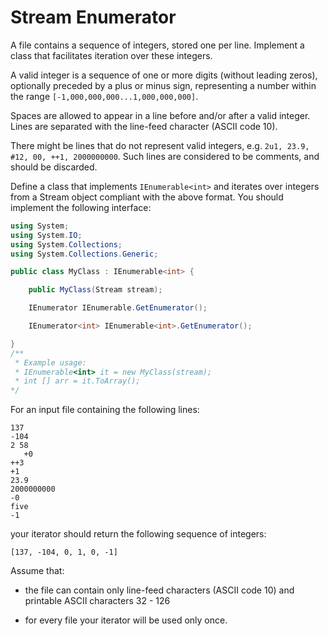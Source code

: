 # Stream Enumerator

A file contains a sequence of integers, stored one per line. Implement a class that facilitates
iteration over these integers.

A valid integer is a sequence of one or more digits (without leading zeros), optionally preceded by
a plus or minus sign, representing a number within the range ```[-1,000,000,000...1,000,000,000]```.

Spaces are allowed to appear in a line before and/or after a valid integer. Lines are separated with the
line-feed character (ASCII code 10).

There might be lines that do not represent valid integers, e.g. ```2u1, 23.9, #12, 00, ++1, 2000000000```.
Such lines are considered to be comments, and should be discarded.

Define a class that implements ```IEnumerable<int>``` and iterates over integers from a Stream object compliant with the above format.
You should implement the following interface:



```cs
using System;
using System.IO;
using System.Collections;
using System.Collections.Generic;

public class MyClass : IEnumerable<int> {

    public MyClass(Stream stream);

    IEnumerator IEnumerable.GetEnumerator();

    IEnumerator<int> IEnumerable<int>.GetEnumerator();

}
/**
 * Example usage:
 * IEnumerable<int> it = new MyClass(stream);
 * int [] arr = it.ToArray();
*/
```


For an input file containing the following lines:
```
137
-104
2 58
   +0
++3
+1
23.9
2000000000
-0
five
-1
```


your iterator should return the following sequence of integers:
```
[137, -104, 0, 1, 0, -1]
```

Assume that:

  * the file can contain only line-feed characters (ASCII code 10) and printable ASCII characters 32 - 126
  
  * for every file your iterator will be used only once.


